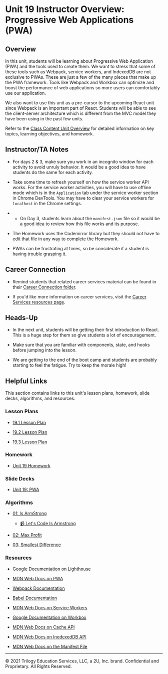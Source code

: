 # Unit 19 Instructor Overview: Progressive Web Applications (PWA) 

## Overview

In this unit, students will be learning about Progressive Web Application (PWA) and the tools used to create them. We want to stress that some of these tools such as Webpack, service workers, and IndexedDB are not exclusive to PWAs. These are just a few of the many pieces that make up the PWA framework. Tools like Webpack and Workbox can optimize and boost the performance of web applications so more users can comfortably use our application.

We also want to use this unit as a pre-cursor to the upcoming React unit since Webpack is an important part of React. Students will be able to see the client-server architecture which is different from the MVC model they have been using in the past few units.

Refer to the [Class Content Unit Overview](../../../01-Class-Content/19-PWA/README.md) for detailed information on key topics, learning objectives, and homework.

## Instructor/TA Notes

* For days 2 & 3, make sure you work in an incognito window for each activity to avoid unruly behavior. It would be a good idea to have students do the same for each activity.

* Take some time to refresh yourself on how the service worker API works. For the service worker activities, you will have to use offline mode which is in the `Application` tab under the service worker section in Chrome DevTools. You may have to clear your service workers for `localhost` in the Chrome settings.

* * On Day 3, students learn about the `manifest.json` file so it would be a good idea to review how this file works and its purpose.

* The Homework uses the Codemirror library but they should not have to edit that file in any way to complete the Homework.

* PWAs can be frustrating at times, so be considerate if a student is having trouble grasping it.

## Career Connection

* Remind students that related career services material can be found in their [Career Connection folder](../../../01-Class-Content/19-PWA/04-Career-Connection/README.md).

* If you'd like more information on career services, visit the [Career Services resources page](https://careernetwork.2u.com/?utm_medium=Academics&utm_source=boot_camp/).

## Heads-Up

* In the next unit, students will be getting their first introduction to React. This is a huge step for them so give students a lot of encouragement.

* Make sure that you are familiar with components, state, and hooks before jumping into the lesson.

* We are getting to the end of the boot camp and students are probably starting to feel the fatigue. Try to keep the morale high!

## Helpful Links

This section contains links to this unit's lesson plans, homework, slide decks, algorithms, and resources.

### Lesson Plans

  * [19.1 Lesson Plan](./01-Day_Webpack/19.1-LESSON-PLAN.md)

  * [19.2 Lesson Plan](./02-Day_Workbox/19.2-LESSON-PLAN.md)
  
  * [19.3 Lesson Plan](./03-Day_IndexedDB/19.3-LESSON-PLAN.md)

### Homework

  * [Unit 19 Homework](../../../01-Class-Content/19-PWA/02-Homework)

### Slide Decks

  * [Unit 19: PWA](https://docs.google.com/presentation/d/1mkVX8q7pIQM6giW6ArxB2pjAYFCp2BpjIu1x7MDR6dE/edit?usp=sharing)

### Algorithms

  * [01: Is ArmStrong](../../../01-Class-Content/19-PWA/03-Algorithms/01-is-armstrong/)

    * [📹 Let's Code Is Armstrong](https://2u-20.wistia.com/medias/qpq5grsk37)

  * [02: Max Profit](../../../01-Class-Content/19-PWA/03-Algorithms/02-max-profit/)

  * [03: Smallest Difference](../../../01-Class-Content/19-PWA/03-Algorithms/03-smallest-difference/)

### Resources

* [Google Documentation on Lighthouse](https://developers.google.com/web/tools/lighthouse)

* [MDN Web Docs on PWA](https://developer.mozilla.org/en-US/docs/Web/Progressive_web_apps)

* [Webpack Documentation](https://webpack.js.org/concepts/)

* [Babel Documentation](https://babeljs.io/)

* [MDN Web Docs on Service Workers](https://developer.mozilla.org/en-US/docs/Web/API/Service_Worker_API)

* [Google Documentation on Workbox](https://developers.google.com/web/tools/workbox)

* [MDN Web Docs on Cache API](https://developer.mozilla.org/en-US/docs/Web/API/Cache)

* [MDN Web Docs on InedexedDB API](https://developer.mozilla.org/en-US/docs/Web/API/IndexedDB_API)

* [MDN Web Docs on the Manifest File](https://developer.mozilla.org/en-US/docs/Mozilla/Add-ons/WebExtensions/manifest.json)

---
© 2021 Trilogy Education Services, LLC, a 2U, Inc. brand. Confidential and Proprietary. All Rights Reserved.